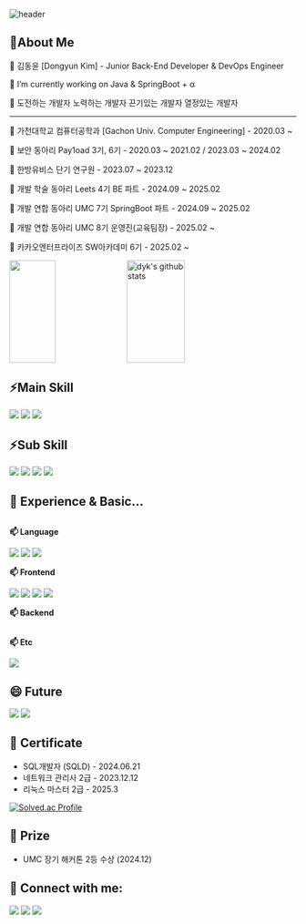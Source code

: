 ![header](https://capsule-render.vercel.app/api?type=slice&color=gradient&height=300&text=Welcome%20To%20Dyk's%20GitHub&fontSize=60&customColorList=0,2,3&animation=scaleIn)

## 🌱About Me

  <p>🔭 김동윤 [Dongyun Kim] - Junior Back-End Developer & DevOps Engineer</p>
  <p>🔭 I’m currently working on Java & SpringBoot + α </p>
  <p>🔭 도전하는 개발자 노력하는 개발자 끈기있는 개발자 열정있는 개발자</p>
  
  <hr>
  <p>🔭 가천대학교 컴퓨터공학과 [Gachon Univ. Computer Engineering] - 2020.03 ~ </p>
  <p>🔭 보안 동아리 Pay1oad 3기, 6기 - 2020.03 ~ 2021.02 / 2023.03 ~ 2024.02</p>
  <p>🔭 한방유비스 단기 연구원 - 2023.07 ~ 2023.12</p>
  <p>🔭 개발 학술 동아리 Leets 4기 BE 파트 - 2024.09 ~ 2025.02</p>
  <p>🔭 개발 연합 동아리 UMC 7기 SpringBoot 파트 - 2024.09 ~ 2025.02 </p>
  <p>🔭 개발 연합 동아리 UMC 8기 운영진(교육팀장) - 2025.02 ~ </p>
  <p>🔭 카카오엔터프라이즈 SW아카데미 6기 - 2025.02 ~ </p>
  
  <a href="https://github.com/dyk-im"><img align="center" style="height:180px" width="40%" src="https://github-readme-stats.vercel.app/api/top-langs/?username=dyk-im&layout=compact&theme=nord&hide_border=true"/></a>
  <a href="https://github.com/dyk-im"><img align="center"  style="height:180px" width="45%" src="https://github-readme-stats.vercel.app/api?username=dyk-im&show_icons=true&include_all_commits=true&theme=nord&hide_border=true" alt="dyk's github stats" /></a>


## ⚡Main Skill
<div style="display:flex; flex-direction:column; align-items:flex-start;">
     <div>
       <img src="https://img.shields.io/badge/java-F98012?style=for-the-badge&logo=openjdk&logoColor=white">
       <!-- <img src="https://img.shields.io/badge/spring-6DB33F?style=for-the-badge&logo=spring&logoColor=black"> -->
       <img src="https://img.shields.io/badge/springboot-6DB33F?style=for-the-badge&logo=springboot&logoColor=black">
       <img src="https://img.shields.io/badge/MySQL-4479A1?style=for-the-badge&logo=mysql&logoColor=white">
     </div>
</div>

## ⚡Sub Skill
<div style="display:flex; flex-direction:column; align-items:flex-start;">
     <div>
       <img src="https://img.shields.io/badge/Docker-2496ED?style=for-the-badge&logo=docker&logoColor=white">
       <img src="https://img.shields.io/badge/AWS-FF9900?style=for-the-badge&logo=amazon ec2&logoColor=white">
       <img src="https://img.shields.io/badge/githubactions-2088FF?style=for-the-badge&logo=githubactions&logoColor=black">
       <img src="https://img.shields.io/badge/Linux-FCC624?style=for-the-badge&logo=linux&logoColor=black">
     </div>
</div>

##  🤔 Experience & Basic...
<div style="display:flex; flex-direction:column; align-items:flex-start;">
   <p><strong>📫 Language</strong></p>
    <div>
      <img src="https://img.shields.io/badge/C-00599C?style=for-the-badge&logo=C&logoColor=white"/>
      <img src="https://img.shields.io/badge/C++-00599C?style=for-the-badge&logo=cplusplus&logoColor=white">
      <img src="https://img.shields.io/badge/Python-3776AB?style=for-the-badge&logo=python&logoColor=white">
    </div>
    <p><strong>📫 Frontend</strong></p>
    <div>
        <img src="https://img.shields.io/badge/Html5-E34F26?style=for-the-badge&logo=html5&logoColor=white"> 
        <img src="https://img.shields.io/badge/css-1572B6?style=for-the-badge&logo=css3&logoColor=white"> 
        <img src="https://img.shields.io/badge/javascript-F7DF1E?style=for-the-badge&logo=javascript&logoColor=black">
        <img src="https://img.shields.io/badge/react-61DAFB?style=for-the-badge&logo=react&logoColor=white"> <br/>
        <!-- <img src="https://img.shields.io/badge/vue-4FC08D?style=for-the-badge&logo=vue.js&logoColor=white"> -->
        <!-- <img src="https://img.shields.io/badge/jsp-FF6600?style=for-the-badge&logo=ejs&logoColor=white"> -->
    </div>
    <p><strong>📫 Backend</strong></p>
    <div>
      <!-- <img src="https://img.shields.io/badge/Node.js-5FA04E?style=for-the-badge&logo=node.js&logoColor=black"> -->
      <!-- <img src="https://img.shields.io/badge/express-000000?style=for-the-badge&logo=express&logoColor=white"> -->
      <!-- <img src="https://img.shields.io/badge/Oracle-F80000?style=for-the-badge&logo=oracle&logoColor=white"> -->
    </div>
    <p><strong>📫 Etc</strong></p>
    <div>
      <img src="https://img.shields.io/badge/Security-1A1A1A?style=for-the-badge&logo=hackaday&logoColor=white">
      <!-- <img src="https://img.shields.io/badge/raspberry pi-A22846?style=for-the-badge&logo=raspberry pi&logoColor=white"> -->
      <!-- <img src="https://img.shields.io/badge/figma-F24E1E?style=for-the-badge&logo=figma&logoColor=white"> -->
      <!-- <img src="https://img.shields.io/badge/tensorflow-FF6F00?style=for-the-badge&logo=tensorflow&logoColor=white"> -->
    </div>
</div>

## 😄 Future
<div>
      <img src="https://img.shields.io/badge/kubernetes-326CE5?style=for-the-badge&logo=kubernetes&logoColor=white">
      <img src="https://img.shields.io/badge/terraform-844FBA?style=for-the-badge&logo=terraform&logoColor=white">
      <!-- <img src="https://img.shields.io/badge/Go-00ADD8?style=for-the-badge&logo=Go&logoColor=white"><br> -->
</div>

## 📝 Certificate
* SQL개발자 (SQLD) - 2024.06.21
* 네트워크 관리사 2급 - 2023.12.12
* 리눅스 마스터 2급 - 2025.3

[![Solved.ac Profile](http://mazassumnida.wtf/api/v2/generate_badge?boj=아이디)](https://solved.ac/아이디/)

## 📝 Prize
* UMC 장기 해커톤 2등 수상 (2024.12)

## 💬 Connect with me:
<div style="display:flex; flex-direction:column; align-items:flex-start;">
<div>
      <img src="https://img.shields.io/badge/notion-000000?style=for-the-badge&logo=notion&logoColor=white">
      <img src="https://img.shields.io/badge/discord-5865F2?style=for-the-badge&logo=discord&logoColor=white">
      <!-- <img src="https://img.shields.io/badge/facebook-0866FF?style=for-the-badge&logo=facebook&logoColor=white"> -->
      <img src="https://img.shields.io/badge/instagram-E4405F?style=for-the-badge&logo=instagram&logoColor=white">
      <!-- <img src="https://img.shields.io/badge/open-FFCD00?style=for-the-badge&logo=kakaotalk&logoColor=white"> -->
    </div> <br>
  </div>
